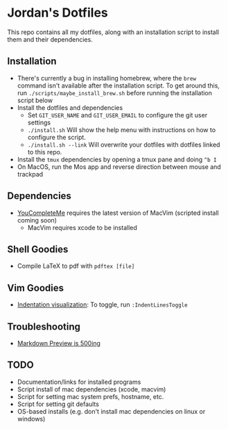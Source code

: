 # Jordan's Dotfiles
This repo contains all my dotfiles, along with an installation script to install
them and their dependencies.

## Installation
- There's currently a bug in installing homebrew, where the `brew` command isn't
  available after the installation script. To get around this, run
  `./scripts/maybe_install_brew.sh` before running the installation script below
- Install the dotfiles and dependencies
  - Set `GIT_USER_NAME` and `GIT_USER_EMAIL` to configure the git user settings
  - `./install.sh` Will show the help menu with instructions on how to configure the script.
  - `./install.sh --link` Will overwrite your dotfiles with dotfiles linked to this repo.
- Install the `tmux` dependencies by opening a tmux pane and doing `^b I`
- On MacOS, run the Mos app and reverse direction between mouse and trackpad

## Dependencies
- [YouCompleteMe](https://github.com/Valloric/YouCompleteMe) requires the latest version of MacVim (scripted install coming soon)
  - MacVim requires xcode to be installed

## Shell Goodies
- Compile LaTeX to pdf with `pdftex [file]`

## Vim Goodies
- [Indentation visualization](https://github.com/Yggdroot/indentLine): To toggle, run `:IndentLinesToggle`

## Troubleshooting
- [Markdown Preview is 500ing](https://github.com/joeyespo/grip/issues/262)

## TODO
- Documentation/links for installed programs
- Script install of mac dependencies (xcode, macvim)
- Script for setting mac system prefs, hostname, etc.
- Script for setting git defaults
- OS-based installs (e.g. don't install mac dependencies on linux or windows)
